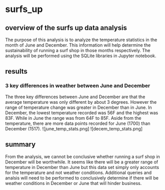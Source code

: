 # surfs_up
## overview of the surfs up data analysis 
The purpose of this analysis is to analyze the temperature statistics in the month of June and December. This information will help determine the sustainability of running a surf shop in those months respectively. The analysis will be performed using the SQLite libraries in Jupyter notebook. 
## results 
### 3 key differences in weather between June and December 
The three key differences between June and December are that the average temperature was only different by about 3 degrees. However the range of temperature change was greater in December than in June. In December, the lowest temperature recorded was 56F and the highest was 83F. While in June the range was from 64F to 85F. Aside from the temperature, there are more data points recorded for June (1700) than December (1517). 
![june_temp_stats.png]
![decem_temp_stats.png]


## summary

From the analysis, we cannot be conclusive whether running a surf shop in December will be worthwhile. It seems like there will be a greater range of temperature in December than June but this data set simply only accounts for the temperature and not weather conditions. Additional queries and analsis will need to be performed to conclusively determine if there will be weather conditions in December or June that will hinder business. 

